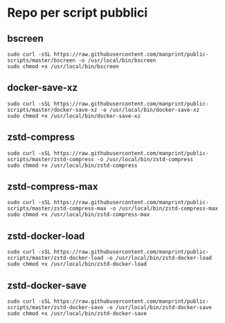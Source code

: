 # Repo per script pubblici

## bscreen

```
sudo curl -sSL https://raw.githubusercontent.com/manprint/public-scripts/master/bscreen -o /usr/local/bin/bscreen
sudo chmod +x /usr/local/bin/bscreen
```

## docker-save-xz

```
sudo curl -sSL https://raw.githubusercontent.com/manprint/public-scripts/master/docker-save-xz -o /usr/local/bin/docker-save-xz
sudo chmod +x /usr/local/bin/docker-save-xz
```

## zstd-compress

```
sudo curl -sSL https://raw.githubusercontent.com/manprint/public-scripts/master/zstd-compress -o /usr/local/bin/zstd-compress
sudo chmod +x /usr/local/bin/zstd-compress
```

## zstd-compress-max

```
sudo curl -sSL https://raw.githubusercontent.com/manprint/public-scripts/master/zstd-compress-max -o /usr/local/bin/zstd-compress-max
sudo chmod +x /usr/local/bin/zstd-compress-max
```

## zstd-docker-load

```
sudo curl -sSL https://raw.githubusercontent.com/manprint/public-scripts/master/zstd-docker-load -o /usr/local/bin/zstd-docker-load
sudo chmod +x /usr/local/bin/zstd-docker-load
```

## zstd-docker-save

```
sudo curl -sSL https://raw.githubusercontent.com/manprint/public-scripts/master/zstd-docker-save -o /usr/local/bin/zstd-docker-save
sudo chmod +x /usr/local/bin/zstd-docker-save
```